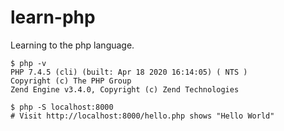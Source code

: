 # learn-php

Learning to the php language.

```shell
$ php -v
PHP 7.4.5 (cli) (built: Apr 18 2020 16:14:05) ( NTS )
Copyright (c) The PHP Group
Zend Engine v3.4.0, Copyright (c) Zend Technologies

$ php -S localhost:8000
# Visit http://localhost:8000/hello.php shows "Hello World"
```
